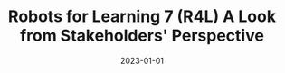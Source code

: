 ---
title: "Robots for Learning 7 (R4L) A Look from Stakeholders&apos; Perspective"
collection: publications
permalink: /publication/2023-01-01-Robots-for-Learning-7-R4L-A-Look-from-Stakeholders-Perspective
date: 2023-01-01
venue: 'In the proceedings of Companion of the 2023 ACM/IEEE International Conference on Human-Robot Interaction'
citation: ' Daniel Tozadore,  Jauwairia Nasir,  Sarah Gillet,  Rianne Berghe,  Arzu Guneysu,  Wafa Johal, &quot;Robots for Learning 7 (R4L) A Look from Stakeholders&amp;apos; Perspective.&quot; In the proceedings of Companion of the 2023 ACM/IEEE International Conference on Human-Robot Interaction, 2023.'
---